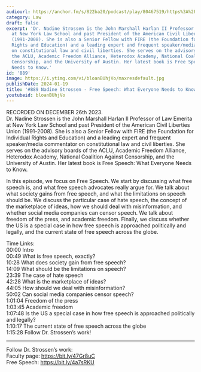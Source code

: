 ```yaml
---
audiourl: https://anchor.fm/s/822ba20/podcast/play/80467519/https%3A%2F%2Fd3ctxlq1ktw2nl.cloudfront.net%2Fstaging%2F2023-11-26%2F9d498211-e3fa-7fde-1b51-09e67fb85e1f.m4a
category: Law
draft: false
excerpt: 'Dr. Nadine Strossen is the John Marshall Harlan II Professor of Law Emerita
  at New York Law School and past President of the American Civil Liberties Union
  (1991-2008). She is also a Senior Fellow with FIRE (the Foundation for Individual
  Rights and Education) and a leading expert and frequent speaker/media commentator
  on constitutional law and civil liberties. She serves on the advisory boards of
  the ACLU, Academic Freedom Alliance, Heterodox Academy, National Coalition Against
  Censorship, and the University of Austin. Her latest book is Free Speech: What Everyone
  Needs to Know.'
id: '889'
image: https://i.ytimg.com/vi/bloanBUhjVo/maxresdefault.jpg
publishDate: 2024-01-19
title: '#889 Nadine Strossen - Free Speech: What Everyone Needs to Know'
youtubeid: bloanBUhjVo
---
```

<div class="timelinks">

RECORDED ON DECEMBER 26th 2023.  
Dr. Nadine Strossen is the John Marshall Harlan II Professor of Law Emerita at New York Law School and past President of the American Civil Liberties Union (1991-2008). She is also a Senior Fellow with FIRE (the Foundation for Individual Rights and Education) and a leading expert and frequent speaker/media commentator on constitutional law and civil liberties. She serves on the advisory boards of the ACLU, Academic Freedom Alliance, Heterodox Academy, National Coalition Against Censorship, and the University of Austin. Her latest book is Free Speech: What Everyone Needs to Know.

In this episode, we focus on Free Speech. We start by discussing what free speech is, and what free speech advocates really argue for. We talk about what society gains from free speech, and what the limitations on speech should be. We discuss the particular case of hate speech, the concept of the marketplace of ideas, how we should deal with misinformation, and whether social media companies can censor speech. We talk about freedom of the press, and academic freedom. Finally, we discuss whether the US is a special case in how free speech is approached politically and legally, and the current state of free speech across the globe.

Time Links:  
<time>00:00</time> Intro  
<time>00:49</time> What is free speech, exactly?  
<time>10:28</time> What does society gain from free speech?  
<time>14:09</time> What should be the limitations on speech?  
<time>23:39</time> The case of hate speech  
<time>42:28</time> What is the marketplace of ideas?  
<time>44:05</time> How should we deal with misinformation?  
<time>50:02</time> Can social media companies censor speech?  
<time>1:01:04</time> Freedom of the press  
<time>1:03:45</time> Academic freedom  
<time>1:07:48</time> Is the US a special case in how free speech is approached politically and legally?  
<time>1:10:17</time> The current state of free speech across the globe  
<time>1:15:28</time> Follow Dr. Strossen’s work!

---

Follow Dr. Strossen’s work:  
Faculty page: https://bit.ly/47Gr8uC  
Free Speech: https://bit.ly/4a7sRKU
</div>

